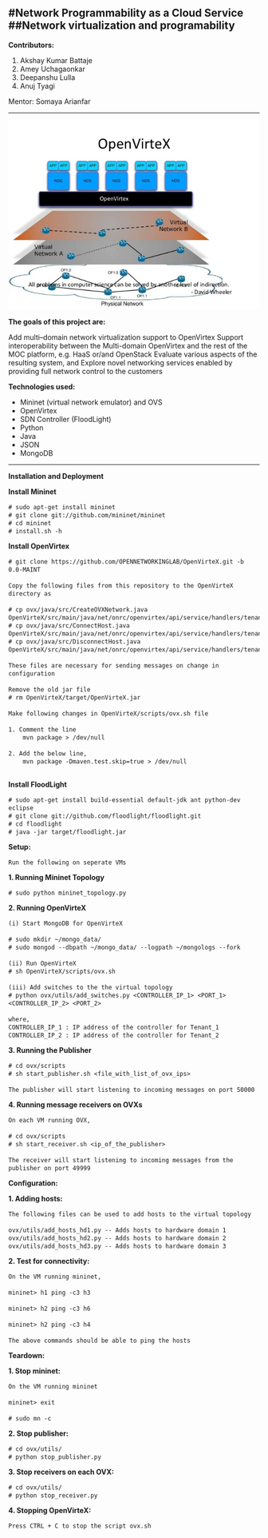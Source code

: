 #Network Programmability as a Cloud Service
##Network virtualization and programability
---
**Contributors:**

1. Akshay Kumar Battaje
2. Amey Uchagaonkar  
3. Deepanshu Lulla
4. Anuj Tyagi

Mentor: Somaya Arianfar

---
![alt tag](https://github.com/BU-NU-CLOUD-SP16/Network-Programmability-as-a-Service/blob/master/image.jpg)  

**The goals of this project are:**

Add multi–domain network virtualization support to OpenVirtex
Support interoperability between the Multi-domain OpenVirtex and the rest of the MOC platform, e.g. HaaS or/and OpenStack 
Evaluate various aspects of the resulting system, and
Explore novel networking services enabled by providing full network control to the customers

**Technologies used:**

* Mininet (virtual network emulator) and OVS  
* OpenVirtex  
* SDN Controller (FloodLight)  
* Python  
* Java  
* JSON  
* MongoDB  
  

---
**Installation and Deployment**  

**Install Mininet**  
```
# sudo apt-get install mininet  
# git clone git://github.com/mininet/mininet  
# cd mininet  
# install.sh -h  
```
**Install OpenVirtex**  
```
# git clone https://github.com/OPENNETWORKINGLAB/OpenVirteX.git -b 0.0-MAINT

Copy the following files from this repository to the OpenVirteX directory as

# cp ovx/java/src/CreateOVXNetwork.java OpenVirteX/src/main/java/net/onrc/openvirtex/api/service/handlers/tenant/
# cp ovx/java/src/ConnectHost.java OpenVirteX/src/main/java/net/onrc/openvirtex/api/service/handlers/tenant/
# cp ovx/java/src/DisconnectHost.java OpenVirteX/src/main/java/net/onrc/openvirtex/api/service/handlers/tenant/

These files are necessary for sending messages on change in configuration

Remove the old jar file
# rm OpenVirteX/target/OpenVirteX.jar

Make following changes in OpenVirteX/scripts/ovx.sh file

1. Comment the line 
    mvn package > /dev/null
    
2. Add the below line,
    mvn package -Dmaven.test.skip=true > /dev/null


```
**Install FloodLight**
```
# sudo apt-get install build-essential default-jdk ant python-dev eclipse  
# git clone git://github.com/floodlight/floodlight.git  
# cd floodlight  
# java -jar target/floodlight.jar  
```

**Setup:**
```
Run the following on seperate VMs
```
**1. Running Mininet Topology**  
```
# sudo python mininet_topology.py  
```

**2. Running OpenVirteX**
```
(i) Start MongoDB for OpenVirteX

# sudo mkdir ~/mongo_data/
# sudo mongod --dbpath ~/mongo_data/ --logpath ~/mongologs --fork

(ii) Run OpenVirteX
# sh OpenVirteX/scripts/ovx.sh  

(iii) Add switches to the the virtual topology
# python ovx/utils/add_switches.py <CONTROLLER_IP_1> <PORT_1> <CONTROLLER_IP_2> <PORT_2>

where,
CONTROLLER_IP_1 : IP address of the controller for Tenant_1
CONTROLLER_IP_2 : IP address of the controller for Tenant_2
```
**3. Running the Publisher**   
```
# cd ovx/scripts
# sh start_publisher.sh <file_with_list_of_ovx_ips>

The publisher will start listening to incoming messages on port 50000
```
**4. Running message receivers on OVXs**
```
On each VM running OVX,

# cd ovx/scripts
# sh start_receiver.sh <ip_of_the_publisher>

The receiver will start listening to incoming messages from the publisher on port 49999
```

**Configuration:**

**1. Adding hosts:**
```
The following files can be used to add hosts to the virtual topology

ovx/utils/add_hosts_hd1.py -- Adds hosts to hardware domain 1
ovx/utils/add_hosts_hd2.py -- Adds hosts to hardware domain 2
ovx/utils/add_hosts_hd3.py -- Adds hosts to hardware domain 3
```

**2. Test for connectivity:**
```
On the VM running mininet,

mininet> h1 ping -c3 h3

mininet> h2 ping -c3 h6

mininet> h2 ping -c3 h4

The above commands should be able to ping the hosts
```

**Teardown:**

**1. Stop mininet:**
```
On the VM running mininet

mininet> exit

# sudo mn -c

```

**2. Stop publisher:**
```
# cd ovx/utils/
# python stop_publisher.py
```

**3. Stop receivers on each OVX:**
```
# cd ovx/utils/
# python stop_receiver.py
```

**4. Stopping OpenVirteX:**
```
Press CTRL + C to stop the script ovx.sh
```

